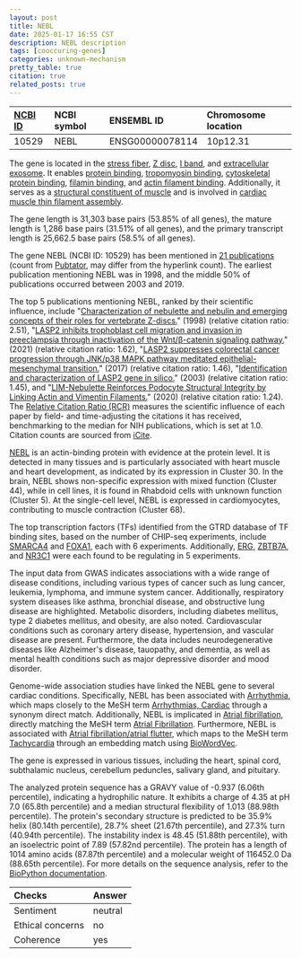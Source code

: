 ```yaml
---
layout: post
title: NEBL
date: 2025-01-17 16:55 CST
description: NEBL description
tags: [cooccuring-genes]
categories: unknown-mechanism
pretty_table: true
citation: true
related_posts: true
---
```




| [NCBI ID](https://www.ncbi.nlm.nih.gov/gene/10529) | NCBI symbol | ENSEMBL ID | Chromosome location |
| :-------- | :------- | :-------- | :------- |
| 10529  | NEBL | ENSG00000078114 | 10p12.31 |



The gene is located in the [stress fiber](https://amigo.geneontology.org/amigo/term/GO:0001725), [Z disc](https://amigo.geneontology.org/amigo/term/GO:0030018), [I band](https://amigo.geneontology.org/amigo/term/GO:0031674), and [extracellular exosome](https://amigo.geneontology.org/amigo/term/GO:0070062). It enables [protein binding](https://amigo.geneontology.org/amigo/term/GO:0005515), [tropomyosin binding](https://amigo.geneontology.org/amigo/term/GO:0005523), [cytoskeletal protein binding](https://amigo.geneontology.org/amigo/term/GO:0008092), [filamin binding](https://amigo.geneontology.org/amigo/term/GO:0031005), and [actin filament binding](https://amigo.geneontology.org/amigo/term/GO:0051015). Additionally, it serves as a [structural constituent of muscle](https://amigo.geneontology.org/amigo/term/GO:0008307) and is involved in [cardiac muscle thin filament assembly](https://amigo.geneontology.org/amigo/term/GO:0071691).


The gene length is 31,303 base pairs (53.85% of all genes), the mature length is 1,286 base pairs (31.51% of all genes), and the primary transcript length is 25,662.5 base pairs (58.5% of all genes).


The gene NEBL (NCBI ID: 10529) has been mentioned in [21 publications](https://pubmed.ncbi.nlm.nih.gov/?term=%22NEBL%22) (count from [Pubtator](https://academic.oup.com/nar/article/47/W1/W587/5494727), may differ from the hyperlink count). The earliest publication mentioning NEBL was in 1998, and the middle 50% of publications occurred between 2003 and 2019.


The top 5 publications mentioning NEBL, ranked by their scientific influence, include "[Characterization of nebulette and nebulin and emerging concepts of their roles for vertebrate Z-discs.](https://pubmed.ncbi.nlm.nih.gov/9733644)" (1998) (relative citation ratio: 2.51), "[LASP2 inhibits trophoblast cell migration and invasion in preeclampsia through inactivation of the Wnt/β-catenin signaling pathway.](https://pubmed.ncbi.nlm.nih.gov/32635793)" (2021) (relative citation ratio: 1.62), "[LASP2 suppresses colorectal cancer progression through JNK/p38 MAPK pathway meditated epithelial-mesenchymal transition.](https://pubmed.ncbi.nlm.nih.gov/28606091)" (2017) (relative citation ratio: 1.46), "[Identification and characterization of LASP2 gene in silico.](https://pubmed.ncbi.nlm.nih.gov/12883659)" (2003) (relative citation ratio: 1.45), and "[LIM-Nebulette Reinforces Podocyte Structural Integrity by Linking Actin and Vimentin Filaments.](https://pubmed.ncbi.nlm.nih.gov/32737144)" (2020) (relative citation ratio: 1.24). The [Relative Citation Ratio (RCR)](https://journals.plos.org/plosbiology/article?id=10.1371/journal.pbio.1002541) measures the scientific influence of each paper by field- and time-adjusting the citations it has received, benchmarking to the median for NIH publications, which is set at 1.0. Citation counts are sourced from [iCite](https://icite.od.nih.gov).


[NEBL](https://www.proteinatlas.org/ENSG00000078114-NEBL) is an actin-binding protein with evidence at the protein level. It is detected in many tissues and is particularly associated with heart muscle and heart development, as indicated by its expression in Cluster 30. In the brain, NEBL shows non-specific expression with mixed function (Cluster 44), while in cell lines, it is found in Rhabdoid cells with unknown function (Cluster 5). At the single-cell level, NEBL is expressed in cardiomyocytes, contributing to muscle contraction (Cluster 68).


The top transcription factors (TFs) identified from the GTRD database of TF binding sites, based on the number of CHIP-seq experiments, include [SMARCA4](https://www.ncbi.nlm.nih.gov/gene/6597) and [FOXA1](https://www.ncbi.nlm.nih.gov/gene/3169), each with 6 experiments. Additionally, [ERG](https://www.ncbi.nlm.nih.gov/gene/2078), [ZBTB7A](https://www.ncbi.nlm.nih.gov/gene/51341), and [NR3C1](https://www.ncbi.nlm.nih.gov/gene/2908) were each found to be regulating in 5 experiments.



The input data from GWAS indicates associations with a wide range of disease conditions, including various types of cancer such as lung cancer, leukemia, lymphoma, and immune system cancer. Additionally, respiratory system diseases like asthma, bronchial disease, and obstructive lung disease are highlighted. Metabolic disorders, including diabetes mellitus, type 2 diabetes mellitus, and obesity, are also noted. Cardiovascular conditions such as coronary artery disease, hypertension, and vascular disease are present. Furthermore, the data includes neurodegenerative diseases like Alzheimer's disease, tauopathy, and dementia, as well as mental health conditions such as major depressive disorder and mood disorder.


Genome-wide association studies have linked the NEBL gene to several cardiac conditions. Specifically, NEBL has been associated with [Arrhythmia](https://pubmed.ncbi.nlm.nih.gov/32514122), which maps closely to the MeSH term [Arrhythmias, Cardiac](https://meshb.nlm.nih.gov/record/ui?ui=D001145) through a synonym direct match. Additionally, NEBL is implicated in [Atrial fibrillation](https://pubmed.ncbi.nlm.nih.gov/28416822), directly matching the MeSH term [Atrial Fibrillation](https://meshb.nlm.nih.gov/record/ui?ui=D001281). Furthermore, NEBL is associated with [Atrial fibrillation/atrial flutter](https://pubmed.ncbi.nlm.nih.gov/34594039), which maps to the MeSH term [Tachycardia](https://meshb.nlm.nih.gov/record/ui?ui=D013610) through an embedding match using [BioWordVec](https://www.nature.com/articles/s41597-019-0055-0).


The gene is expressed in various tissues, including the heart, spinal cord, subthalamic nucleus, cerebellum peduncles, salivary gland, and pituitary.




The analyzed protein sequence has a GRAVY value of -0.937 (6.06th percentile), indicating a hydrophilic nature. It exhibits a charge of 4.35 at pH 7.0 (65.8th percentile) and a median structural flexibility of 1.013 (88.98th percentile). The protein's secondary structure is predicted to be 35.9% helix (80.14th percentile), 28.7% sheet (21.67th percentile), and 27.3% turn (40.94th percentile). The instability index is 48.45 (51.88th percentile), with an isoelectric point of 7.89 (57.82nd percentile). The protein has a length of 1014 amino acids (87.87th percentile) and a molecular weight of 116452.0 Da (88.65th percentile). For more details on the sequence analysis, refer to the [BioPython documentation](https://biopython.org/docs/1.75/api/Bio.SeqUtils.ProtParam.html).





| Checks    | Answer |
| :-------- | :------- |
| Sentiment  | neutral   |
| Ethical concerns | no     |
| Coherence    | yes    |
